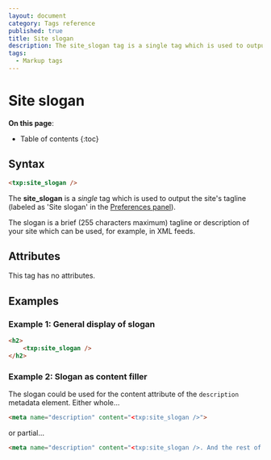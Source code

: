 ```yaml
---
layout: document
category: Tags reference
published: true
title: Site slogan
description: The site_slogan tag is a single tag which is used to output the site's tagline.
tags:
  - Markup tags
---
```


# Site slogan

**On this page**:

* Table of contents
{:toc}

## Syntax

~~~ html
<txp:site_slogan />
~~~

The **site_slogan** is a *single* tag which is used to output the site's tagline (labeled as 'Site slogan' in the [Preferences panel](/administration/preferences-panel)).

The slogan is a brief (255 characters maximum) tagline or description of your site which can be used, for example, in XML feeds.

## Attributes

This tag has no attributes.

## Examples

### Example 1: General display of slogan

~~~ html
<h2>
    <txp:site_slogan />
</h2>
~~~

### Example 2: Slogan as content filler

The slogan could be used for the content attribute of the `description` metadata element. Either whole…

~~~ html
<meta name="description" content="<txp:site_slogan />">
~~~

or partial…

~~~ html
<meta name="description" content="<txp:site_slogan />. And the rest of your pithy description would go here.">
~~~
